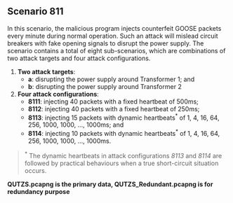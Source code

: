 ## Scenario 811
In this scenario, the malicious program injects counterfeit GOOSE packets every minute during normal operation. Such an attack will mislead circuit breakers with fake opening signals to disrupt the power supply. The scenario contains a total of eight sub-scenarios, which are combinations of two attack targets and four attack configurations.
1. **Two attack targets**: 
   - **a**: disrupting the power supply around Transformer 1; and 
   - **b**: disrupting the power supply around Transformer 2
2. **Four attack configurations**:
   - **8111**: injecting 40 packets with a fixed heartbeat of 500ms;
   - **8112**: injecting 40 packets with a fixed heartbeat of 250ms;
   - **8113**: injecting 15 packets with dynamic heartbeats<sup>*</sup> of 1, 4, 16, 64, 256, 1000, 1000, ..., 1000ms; and
   - **8114**: injecting 10 packets with dynamic heartbeats<sup>*</sup> of 1, 4, 16, 64, 256, 1000, 1000, ..., 1000ms.

> <sup>*</sup> The dynamic heartbeats in attack configurations *8113* and *8114* are followed by practical behaviours when a true short-circuit situation occurs.

**QUTZS.pcapng is the primary data, QUTZS_Redundant.pcapng is for redundancy purpose**
